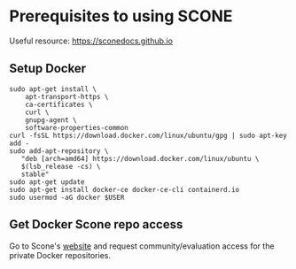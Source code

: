 
# Prerequisites to using SCONE

Useful resource: <https://sconedocs.github.io>

## Setup Docker


```
sudo apt-get install \
    apt-transport-https \
    ca-certificates \
    curl \
    gnupg-agent \
    software-properties-common
curl -fsSL https://download.docker.com/linux/ubuntu/gpg | sudo apt-key add -
sudo add-apt-repository \
   "deb [arch=amd64] https://download.docker.com/linux/ubuntu \
   $(lsb_release -cs) \
   stable"
sudo apt-get update
sudo apt-get install docker-ce docker-ce-cli containerd.io
sudo usermod -aG docker $USER
```

## Get Docker Scone repo access

Go to Scone's [website](https://scontain.com/) and request community/evaluation access for the private Docker repositories.
